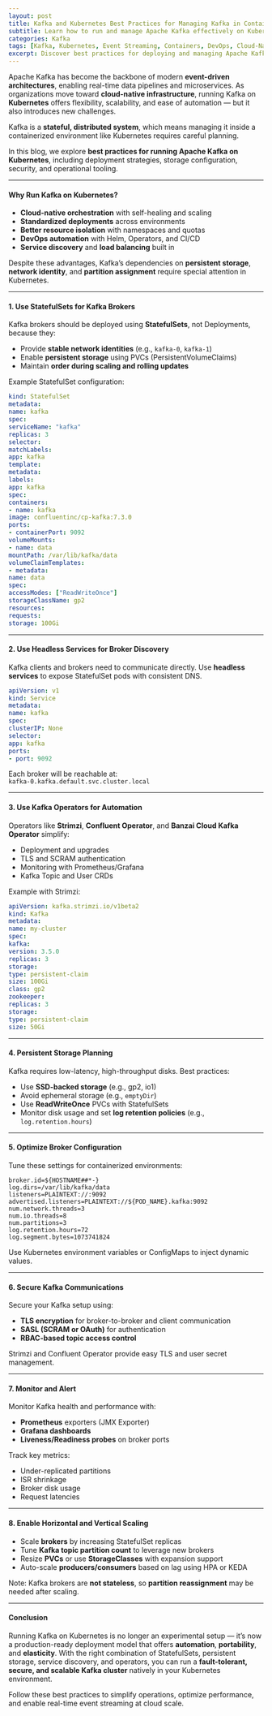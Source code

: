 ```yaml
---
layout: post
title: Kafka and Kubernetes Best Practices for Managing Kafka in Containers
subtitle: Learn how to run and manage Apache Kafka effectively on Kubernetes for scalable and resilient event streaming
categories: Kafka
tags: [Kafka, Kubernetes, Event Streaming, Containers, DevOps, Cloud-Native, Apache Kafka, K8s]
excerpt: Discover best practices for deploying and managing Apache Kafka on Kubernetes. Learn how to handle stateful workloads, ensure high availability, optimize storage, and use operators effectively for resilient event streaming.
---
```

Apache Kafka has become the backbone of modern **event-driven architectures**, enabling real-time data pipelines and microservices. As organizations move toward **cloud-native infrastructure**, running Kafka on **Kubernetes** offers flexibility, scalability, and ease of automation — but it also introduces new challenges.

Kafka is a **stateful, distributed system**, which means managing it inside a containerized environment like Kubernetes requires careful planning.

In this blog, we explore **best practices for running Apache Kafka on Kubernetes**, including deployment strategies, storage configuration, security, and operational tooling.

---

#### Why Run Kafka on Kubernetes?

- **Cloud-native orchestration** with self-healing and scaling
- **Standardized deployments** across environments
- **Better resource isolation** with namespaces and quotas
- **DevOps automation** with Helm, Operators, and CI/CD
- **Service discovery** and **load balancing** built in

Despite these advantages, Kafka’s dependencies on **persistent storage**, **network identity**, and **partition assignment** require special attention in Kubernetes.

---

#### 1. Use StatefulSets for Kafka Brokers

Kafka brokers should be deployed using **StatefulSets**, not Deployments, because they:

- Provide **stable network identities** (e.g., `kafka-0`, `kafka-1`)
- Enable **persistent storage** using PVCs (PersistentVolumeClaims)
- Maintain **order during scaling and rolling updates**

Example StatefulSet configuration:

```yaml
kind: StatefulSet
metadata:
name: kafka
spec:
serviceName: "kafka"
replicas: 3
selector:
matchLabels:
app: kafka
template:
metadata:
labels:
app: kafka
spec:
containers:
- name: kafka
image: confluentinc/cp-kafka:7.3.0
ports:
- containerPort: 9092
volumeMounts:
- name: data
mountPath: /var/lib/kafka/data
volumeClaimTemplates:
- metadata:
name: data
spec:
accessModes: ["ReadWriteOnce"]
storageClassName: gp2
resources:
requests:
storage: 100Gi
```

---

#### 2. Use Headless Services for Broker Discovery

Kafka clients and brokers need to communicate directly. Use **headless services** to expose StatefulSet pods with consistent DNS.

```yaml
apiVersion: v1
kind: Service
metadata:
name: kafka
spec:
clusterIP: None
selector:
app: kafka
ports:
- port: 9092
```

Each broker will be reachable at:  
`kafka-0.kafka.default.svc.cluster.local`

---

#### 3. Use Kafka Operators for Automation

Operators like **Strimzi**, **Confluent Operator**, and **Banzai Cloud Kafka Operator** simplify:

- Deployment and upgrades
- TLS and SCRAM authentication
- Monitoring with Prometheus/Grafana
- Kafka Topic and User CRDs

Example with Strimzi:

```yaml
apiVersion: kafka.strimzi.io/v1beta2
kind: Kafka
metadata:
name: my-cluster
spec:
kafka:
version: 3.5.0
replicas: 3
storage:
type: persistent-claim
size: 100Gi
class: gp2
zookeeper:
replicas: 3
storage:
type: persistent-claim
size: 50Gi
```

---

#### 4. Persistent Storage Planning

Kafka requires low-latency, high-throughput disks. Best practices:

- Use **SSD-backed storage** (e.g., gp2, io1)
- Avoid ephemeral storage (e.g., `emptyDir`)
- Use **ReadWriteOnce** PVCs with StatefulSets
- Monitor disk usage and set **log retention policies** (e.g., `log.retention.hours`)

---

#### 5. Optimize Broker Configuration

Tune these settings for containerized environments:

```properties
broker.id=${HOSTNAME##*-}
log.dirs=/var/lib/kafka/data
listeners=PLAINTEXT://:9092
advertised.listeners=PLAINTEXT://${POD_NAME}.kafka:9092
num.network.threads=3
num.io.threads=8
num.partitions=3
log.retention.hours=72
log.segment.bytes=1073741824
```

Use Kubernetes environment variables or ConfigMaps to inject dynamic values.

---

#### 6. Secure Kafka Communications

Secure your Kafka setup using:

- **TLS encryption** for broker-to-broker and client communication
- **SASL (SCRAM or OAuth)** for authentication
- **RBAC-based topic access control**

Strimzi and Confluent Operator provide easy TLS and user secret management.

---

#### 7. Monitor and Alert

Monitor Kafka health and performance with:

- **Prometheus** exporters (JMX Exporter)
- **Grafana dashboards**
- **Liveness/Readiness probes** on broker ports

Track key metrics:

- Under-replicated partitions
- ISR shrinkage
- Broker disk usage
- Request latencies

---

#### 8. Enable Horizontal and Vertical Scaling

- Scale **brokers** by increasing StatefulSet replicas
- Tune **Kafka topic partition count** to leverage new brokers
- Resize **PVCs** or use **StorageClasses** with expansion support
- Auto-scale **producers/consumers** based on lag using HPA or KEDA

Note: Kafka brokers are **not stateless**, so **partition reassignment** may be needed after scaling.

---

#### Conclusion

Running Kafka on Kubernetes is no longer an experimental setup — it’s now a production-ready deployment model that offers **automation**, **portability**, and **elasticity**. With the right combination of StatefulSets, persistent storage, service discovery, and operators, you can run a **fault-tolerant, secure, and scalable Kafka cluster** natively in your Kubernetes environment.

Follow these best practices to simplify operations, optimize performance, and enable real-time event streaming at cloud scale.
